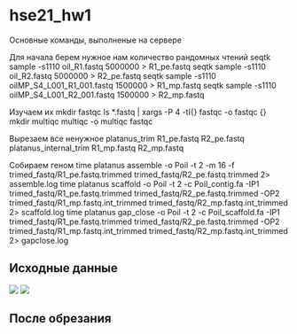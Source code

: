 # hse21_hw1
Основные команды, выполненые на сервере

Для начала берем нужное нам количество рандомных чтений
seqtk sample -s1110 oil_R1.fastq 5000000 > R1_pe.fastq
seqtk sample -s1110 oil_R2.fastq 5000000 > R2_pe.fastq
seqtk sample -s1110 oilMP_S4_L001_R1_001.fastq 1500000 > R1_mp.fastq
seqtk sample -s1110 oilMP_S4_L001_R2_001.fastq 1500000 > R2_mp.fastq


Изучаем их
mkdir fastqc
ls *.fastq | xargs -P 4 -tI{} fastqc -o fastqc {}
mkdir multiqc
multiqc -o multiqc fastqc


Вырезаем все ненужное 
platanus_trim R1_pe.fastq R2_pe.fastq 
platanus_internal_trim R1_mp.fastq R2_mp.fastq 


Собираем геном
time platanus assemble -o Poil -t 2 -m 16 -f trimed_fastq/R1_pe.fastq.trimmed trimed_fastq/R2_pe.fastq.trimmed 2> assemble.log
time platanus scaffold -o Poil -t 2 -c Poil_contig.fa -IP1 trimed_fastq/R1_pe.fastq.trimmed trimed_fastq/R2_pe.fastq.trimmed -OP2 trimed_fastq/R1_mp.fastq.int_trimmed trimed_fastq/R2_mp.fastq.int_trimmed 2> scaffold.log
time platanus gap_close -o Poil -t 2 -c Poil_scaffold.fa -IP1 trimed_fastq/R1_pe.fastq.trimmed trimed_fastq/R2_pe.fastq.trimmed -OP2 trimed_fastq/R1_mp.fastq.int_trimmed trimed_fastq/R2_mp.fastq.int_trimmed 2> gapclose.log


## Исходные данные
![](img/image20211021171938.png)
![](img/image20211021171953.png)


## После обрезания


